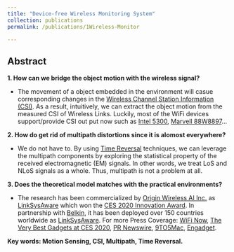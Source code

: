 ```yaml
---
title: "Device-free Wireless Monitoring System"
collection: publications
permalink: /publications/1Wireless-Monitor

---
```


## Abstract
<b> 1. How can we bridge the object motion with the wireless signal? </b> <br>
  * The movement of a object embedded in the environment will casue corresponding changes in the [Wireless Channel Station Information (CSI)](https://en.wikipedia.org/wiki/Channel_state_information). As a result, intuitively, we can extract the object motion from the measured CSI of Wireless Links. Luckily, most of the WiFi devices support/provide CSI out put now such as [Intel 5300](https://www.intel.com/content/www/us/en/products/docs/wireless-products/ultimate-n-wifi-link-5300-brief.html), [Marvell 88W8897](https://www.marvell.com/content/dam/marvell/en/public-collateral/wireless/marvell-wireless-88w8897-product-brief-2018-10.pdf)...

<b> 2.  How do get rid of multipath distortions since it is alomost everywhere? </b> <br>
  * We do not have to. By using [Time Reversal](http://video.cmsworldwide.com/SP17/SP17_RayLiu_Keynote_1080p.mp4) techniques, we can leverage the multipath components by exploring the statistical property of the received electromagnetic (EM) signals. In other words, we treat LoS and NLoS signals as a whole. Thus, multipath is not a problem at all.

<b> 3.  Does the theoretical model matches with the practical environments? </b> <br>
  * The research has been commercialized by [Origin Wireless AI Inc.](https://www.originwirelessai.com/) as [LinkSysAware](https://www.linksys.com/us/linksys-aware/) which won the [CES 2020 Innovation Award](https://www.ces.tech/Innovation-Awards/Honorees/2020/Honorees/L/Linksys-Aware.aspx). In partnership with [Belkin](https://www.belkin.com/us/), it has been deployed over 150 countries worldwide as [LinkSysAware](https://www.linksys.com/us/linksys-aware/). For more Press Coverage: [WiFi Now](https://wifinowglobal.com/news-and-blog/roundup-centurylinks-wi-fi-6-with-intel-origins-mesh-sensing-xfinitys-wifi-ready/), [The Very Best Gadgets at CES 2020](https://gizmodo.com/the-very-best-gadgets-we-saw-at-ces-2020-1840949011), [PR Newswire](https://www.prnewswire.com/news-releases/origin-wireless-brings-smart-home-and-indoor-tracking-solution-to-mesh-routers-300576721.html?tc=eml_cleartime), [9TO5Mac](https://9to5mac.com/2019/10/08/linksys-aware-motion-sensing-mesh-wifi/), [Engadget](https://www.engadget.com/2019-10-08-linksys-motion-sensing-velop.html). <br>

<b> Key words: Motion Sensing, CSI, Multipath, Time Reversal.</b>
